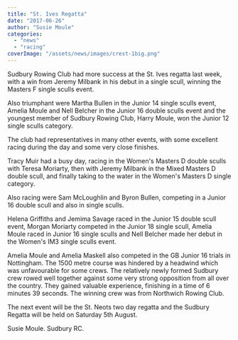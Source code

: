```yaml
---
title: "St. Ives Regatta"
date: "2017-06-26"
author: "Susie Moule"
categories: 
  - "news"
  - "racing"
coverImage: "/assets/news/images/crest-1big.png"
---
```


Sudbury Rowing Club had more success at the St. Ives regatta last week, with a win from Jeremy Milbank in his debut in a single scull, winning the Masters F single sculls event.

Also triumphant were Martha Bullen in the Junior 14 single sculls event, Amelia Moule and Nell Belcher in the Junior 16 double sculls event and the youngest member of Sudbury Rowing Club, Harry Moule, won the Junior 12 single sculls category.

The club had representatives in many other events, with some excellent racing during the day and some very close finishes.

Tracy Muir had a busy day, racing in the Women's Masters D double sculls with Teresa Moriarty, then with Jeremy Milbank in the Mixed Masters D double scull, and finally taking to the water in the Women's Masters D single category.

Also racing were Sam McLoughlin and Byron Bullen, competing in a Junior 16 double scull and also in single sculls.

Helena Griffiths and Jemima Savage raced in the Junior 15 double scull event, Morgan Moriarty competed in the Junior 18 single scull, Amelia Moule raced in Junior 16 single sculls and Nell Belcher made her debut in the Women's IM3 single sculls event.

Amelia Moule and Amelia Maskell also competed in the GB Junior 16 trials in Nottingham. The 1500 metre course was hindered by a headwind which was unfavourable for some crews. The relatively newly formed Sudbury crew rowed well together against some very strong opposition from all over the country. They gained valuable experience, finishing in a time of 6 minutes 39 seconds. The winning crew was from Northwich Rowing Club.

The next event will be the St. Neots two day regatta and the Sudbury Regatta will be held on Saturday 5th August.

Susie Moule. Sudbury RC.
